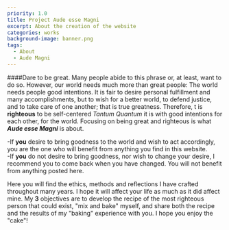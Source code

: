 ```yaml
---
priority: 1.0
title: Project Aude esse Magni
excerpt: About the creation of the website
categories: works
background-image: banner.png
tags:
  - About
  - Aude Magni
---
```


####Dare to be great.
Many people abide to this phrase or, at least, want to do so. However, our world needs much more than great people: The world needs people good intentions. 
It is fair to desire personal fulfillment and many accomplishments, but to wish for a better world, to defend justice, and to take care of one another; that is true greatness.  Therefore, t is **righteous** to be self-centered *Tantum Quantum* it is with good intentions for each other, for the world. Focusing on being great and righteous is what ***Aude esse Magni*** is about.

-If **you** desire to bring goodness to the world and wish to act accordingly, you are the one who will benefit from anything you find in this website.  
-If **you** do not desire to bring goodness, nor wish to change your desire, I recommend you to come back when you have changed. You will not benefit from anything posted here.

Here you will find the ethics, methods and reflections I have crafted throughout many years. I hope it will affect your life as much as it did affect mine. My **3** objectives are to develop the recipe of the most righteous person that could exist, "mix and bake" myself, and share both the recipe and the results of my "baking" experience with you. I hope you enjoy the "cake"!